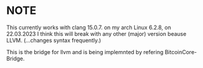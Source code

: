 # NOTE 
This currently works with clang 15.0.7. on my arch Linux 6.2.8, on 22.03.2023
I think this will break with any other (major) version beause LLVM. (...changes syntax frequently.)

This is the bridge for llvm and is being implemnted by refering BitcoinCore-Bridge.

